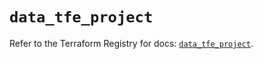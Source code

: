 # `data_tfe_project`

Refer to the Terraform Registry for docs: [`data_tfe_project`](https://registry.terraform.io/providers/hashicorp/tfe/0.67.1/docs/data-sources/project).
